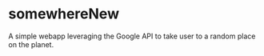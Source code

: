 # somewhereNew
A simple webapp leveraging the Google API to take user to a random place on the planet.
